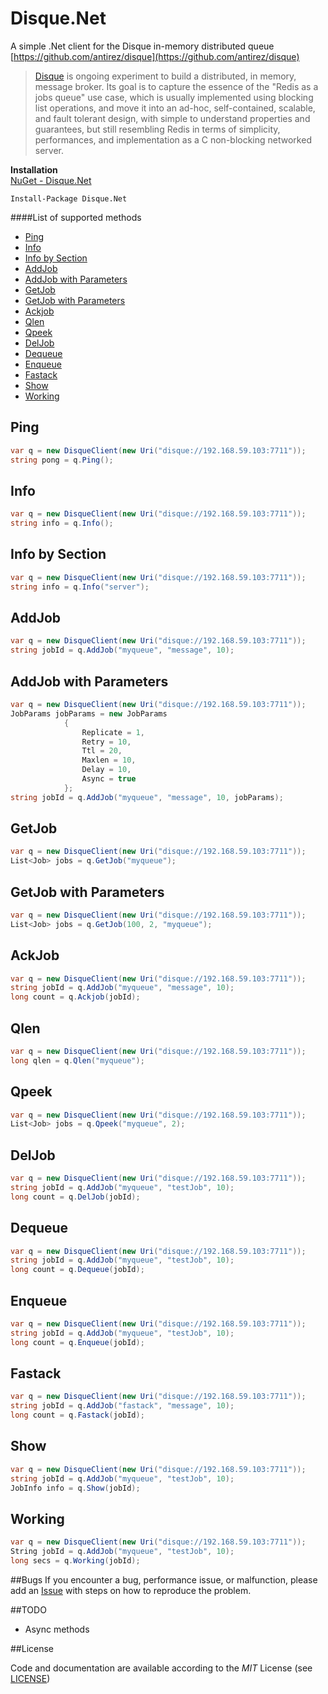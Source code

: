 # Disque.Net
A simple .Net client for the Disque in-memory distributed queue [https://github.com/antirez/disque](https://github.com/antirez/disque)
> [Disque](https://github.com/antirez/disque) is ongoing experiment to build a distributed, in memory, message broker. Its goal is to capture the essence of the "Redis as a jobs queue" use case, which is usually implemented using blocking list operations, and move it into an ad-hoc, self-contained, scalable, and fault tolerant design, with simple to understand properties and guarantees, but still resembling Redis in terms of simplicity, performances, and implementation as a C non-blocking networked server.

**Installation**  
[NuGet - Disque.Net](https://www.nuget.org/packages/Disque.Net/)
```
Install-Package Disque.Net
```

####List of supported methods
- [Ping](#ping)
- [Info](#info)
- [Info by Section](#info-by-section)
- [AddJob](#addjob)
- [AddJob with Parameters](#addjob-with-parameters)
- [GetJob](#getjob)
- [GetJob with Parameters](#getjob-with-parameters)
- [Ackjob](#ackjob)
- [Qlen](#qlen)
- [Qpeek](#qpeek)
- [DelJob](#deljob)
- [Dequeue](#dequeue)
- [Enqueue](#enqueue)
- [Fastack](#fastack)
- [Show](#show)
- [Working](#working)

## Ping
```csharp
var q = new DisqueClient(new Uri("disque://192.168.59.103:7711"));
string pong = q.Ping();
```
## Info
```csharp
var q = new DisqueClient(new Uri("disque://192.168.59.103:7711"));
string info = q.Info();
```
## Info by Section
```csharp
var q = new DisqueClient(new Uri("disque://192.168.59.103:7711"));
string info = q.Info("server");
```
## AddJob
```csharp
var q = new DisqueClient(new Uri("disque://192.168.59.103:7711"));
string jobId = q.AddJob("myqueue", "message", 10);
```

## AddJob with Parameters
```csharp
var q = new DisqueClient(new Uri("disque://192.168.59.103:7711"));
JobParams jobParams = new JobParams
            {
                Replicate = 1,
                Retry = 10,
                Ttl = 20,
                Maxlen = 10,
                Delay = 10,
                Async = true
            };
string jobId = q.AddJob("myqueue", "message", 10, jobParams);
```
## GetJob
```csharp
var q = new DisqueClient(new Uri("disque://192.168.59.103:7711"));
List<Job> jobs = q.GetJob("myqueue");
```
## GetJob with Parameters
```csharp
var q = new DisqueClient(new Uri("disque://192.168.59.103:7711"));
List<Job> jobs = q.GetJob(100, 2, "myqueue");
```
## AckJob
```csharp
var q = new DisqueClient(new Uri("disque://192.168.59.103:7711"));
string jobId = q.AddJob("myqueue", "message", 10);
long count = q.Ackjob(jobId);
```
## Qlen
```csharp
var q = new DisqueClient(new Uri("disque://192.168.59.103:7711"));
long qlen = q.Qlen("myqueue");
```
## Qpeek
```csharp
var q = new DisqueClient(new Uri("disque://192.168.59.103:7711"));
List<Job> jobs = q.Qpeek("myqueue", 2);
```
## DelJob
```csharp
var q = new DisqueClient(new Uri("disque://192.168.59.103:7711"));
string jobId = q.AddJob("myqueue", "testJob", 10);
long count = q.DelJob(jobId);
```
## Dequeue
```csharp
var q = new DisqueClient(new Uri("disque://192.168.59.103:7711"));
string jobId = q.AddJob("myqueue", "testJob", 10);
long count = q.Dequeue(jobId);
```
## Enqueue
```csharp
var q = new DisqueClient(new Uri("disque://192.168.59.103:7711"));
string jobId = q.AddJob("myqueue", "testJob", 10);
long count = q.Enqueue(jobId);
```
## Fastack
```csharp
var q = new DisqueClient(new Uri("disque://192.168.59.103:7711"));
string jobId = q.AddJob("fastack", "message", 10);
long count = q.Fastack(jobId);
```
## Show
```csharp
var q = new DisqueClient(new Uri("disque://192.168.59.103:7711"));
string jobId = q.AddJob("myqueue", "testJob", 10);
JobInfo info = q.Show(jobId);
```
## Working
```csharp
var q = new DisqueClient(new Uri("disque://192.168.59.103:7711"));
String jobId = q.AddJob("myqueue", "testJob", 10);
long secs = q.Working(jobId);
```

##Bugs
If you encounter a bug, performance issue, or malfunction, please add an [Issue](https://github.com/ziyasal/Disque.Net/issues) with steps on how to reproduce the problem.

##TODO
- Async methods

##License

Code and documentation are available according to the *MIT* License (see [LICENSE](https://github.com/ziyasal/Disque.Net/blob/master/LICENSE))
